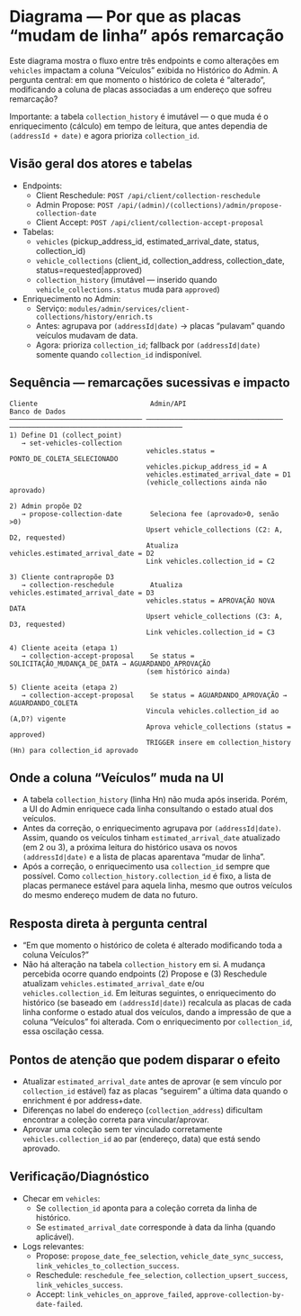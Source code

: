 # Diagrama — Por que as placas “mudam de linha” após remarcação

Este diagrama mostra o fluxo entre três endpoints e como alterações em `vehicles` impactam a coluna “Veículos” exibida no Histórico do Admin. A pergunta central: em que momento o histórico de coleta é “alterado”, modificando a coluna de placas associadas a um endereço que sofreu remarcação?

Importante: a tabela `collection_history` é imutável — o que muda é o enriquecimento (cálculo) em tempo de leitura, que antes dependia de `(addressId + date)` e agora prioriza `collection_id`.

## Visão geral dos atores e tabelas

- Endpoints:
  - Client Reschedule: `POST /api/client/collection-reschedule`
  - Admin Propose: `POST /api/(admin)/(collections)/admin/propose-collection-date`
  - Client Accept: `POST /api/client/collection-accept-proposal`
- Tabelas:
  - `vehicles` (pickup_address_id, estimated_arrival_date, status, collection_id)
  - `vehicle_collections` (client_id, collection_address, collection_date, status=requested|approved)
  - `collection_history` (imutável — inserido quando `vehicle_collections.status` muda para `approved`)
- Enriquecimento no Admin:
  - Serviço: `modules/admin/services/client-collections/history/enrich.ts`
  - Antes: agrupava por `(addressId|date)` → placas “pulavam” quando veículos mudavam de data.
  - Agora: prioriza `collection_id`; fallback por `(addressId|date)` somente quando `collection_id` indisponível.

## Sequência — remarcações sucessivas e impacto

```
Cliente                            Admin/API                         Banco de Dados
───────────────────────────────── ────────────────────────────────── ───────────────────────────────────────────
1) Define D1 (collect_point)
   → set-vehicles-collection
                                  vehicles.status = PONTO_DE_COLETA_SELECIONADO
                                  vehicles.pickup_address_id = A
                                  vehicles.estimated_arrival_date = D1
                                  (vehicle_collections ainda não aprovado)

2) Admin propõe D2
   → propose-collection-date       Seleciona fee (aprovado>0, senão >0)
                                  Upsert vehicle_collections (C2: A, D2, requested)
                                  Atualiza vehicles.estimated_arrival_date = D2
                                  Link vehicles.collection_id = C2

3) Cliente contrapropõe D3
   → collection-reschedule         Atualiza vehicles.estimated_arrival_date = D3
                                  vehicles.status = APROVAÇÃO NOVA DATA
                                  Upsert vehicle_collections (C3: A, D3, requested)
                                  Link vehicles.collection_id = C3

4) Cliente aceita (etapa 1)
   → collection-accept-proposal    Se status = SOLICITAÇÃO_MUDANÇA_DE_DATA → AGUARDANDO_APROVAÇÃO
                                  (sem histórico ainda)

5) Cliente aceita (etapa 2)
   → collection-accept-proposal    Se status = AGUARDANDO_APROVAÇÃO → AGUARDANDO_COLETA
                                  Vincula vehicles.collection_id ao (A,D?) vigente
                                  Aprova vehicle_collections (status = approved)
                                  TRIGGER insere em collection_history (Hn) para collection_id aprovado
```

## Onde a coluna “Veículos” muda na UI

- A tabela `collection_history` (linha Hn) não muda após inserida. Porém, a UI do Admin enriquece cada linha consultando o estado atual dos veículos.
- Antes da correção, o enriquecimento agrupava por `(addressId|date)`. Assim, quando os veículos tinham `estimated_arrival_date` atualizado (em 2 ou 3), a próxima leitura do histórico usava os novos `(addressId|date)` e a lista de placas aparentava “mudar de linha”.
- Após a correção, o enriquecimento usa `collection_id` sempre que possível. Como `collection_history.collection_id` é fixo, a lista de placas permanece estável para aquela linha, mesmo que outros veículos do mesmo endereço mudem de data no futuro.

## Resposta direta à pergunta central

- “Em que momento o histórico de coleta é alterado modificando toda a coluna Veículos?”
- Não há alteração na tabela `collection_history` em si. A mudança percebida ocorre quando endpoints (2) Propose e (3) Reschedule atualizam `vehicles.estimated_arrival_date` e/ou `vehicles.collection_id`. Em leituras seguintes, o enriquecimento do histórico (se baseado em `(addressId|date)`) recalcula as placas de cada linha conforme o estado atual dos veículos, dando a impressão de que a coluna “Veículos” foi alterada. Com o enriquecimento por `collection_id`, essa oscilação cessa.

## Pontos de atenção que podem disparar o efeito

- Atualizar `estimated_arrival_date` antes de aprovar (e sem vínculo por `collection_id` estável) faz as placas “seguirem” a última data quando o enrichment é por address+date.
- Diferenças no label do endereço (`collection_address`) dificultam encontrar a coleção correta para vincular/aprovar.
- Aprovar uma coleção sem ter vinculado corretamente `vehicles.collection_id` ao par (endereço, data) que está sendo aprovado.

## Verificação/Diagnóstico

- Checar em `vehicles`:
  - Se `collection_id` aponta para a coleção correta da linha de histórico.
  - Se `estimated_arrival_date` corresponde à data da linha (quando aplicável).
- Logs relevantes:
  - Propose: `propose_date_fee_selection`, `vehicle_date_sync_success`, `link_vehicles_to_collection_success`.
  - Reschedule: `reschedule_fee_selection`, `collection_upsert_success`, `link_vehicles_success`.
  - Accept: `link_vehicles_on_approve_failed`, `approve-collection-by-date-failed`.
